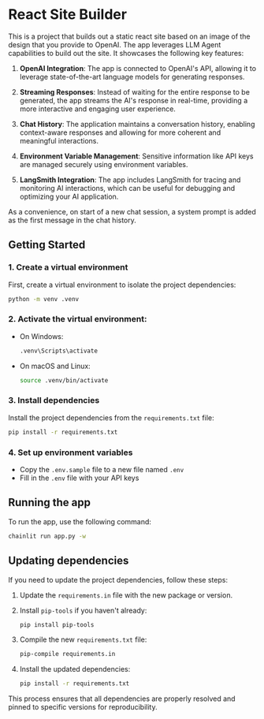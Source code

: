 # React Site Builder

This is a project that builds out a static react site based on an image of the design that you provide to OpenAI. The app leverages LLM Agent capabilities to build out the site. It showcases the following key features:

1. **OpenAI Integration**: The app is connected to OpenAI's API, allowing it to leverage state-of-the-art language models for generating responses.

2. **Streaming Responses**: Instead of waiting for the entire response to be generated, the app streams the AI's response in real-time, providing a more interactive and engaging user experience.

3. **Chat History**: The application maintains a conversation history, enabling context-aware responses and allowing for more coherent and meaningful interactions.

4. **Environment Variable Management**: Sensitive information like API keys are managed securely using environment variables.

5. **LangSmith Integration**: The app includes LangSmith for tracing and monitoring AI interactions, which can be useful for debugging and optimizing your AI application.

As a convenience, on start of a new chat session, a system prompt is added as the first message in the chat history.

## Getting Started

### 1. Create a virtual environment

First, create a virtual environment to isolate the project dependencies:

```bash
python -m venv .venv
```

### 2. Activate the virtual environment:

- On Windows:
  ```bash
  .venv\Scripts\activate
  ```
- On macOS and Linux:
  ```bash
  source .venv/bin/activate
  ```

### 3. Install dependencies

Install the project dependencies from the `requirements.txt` file:

```bash
pip install -r requirements.txt
```

### 4. Set up environment variables

- Copy the `.env.sample` file to a new file named `.env`
- Fill in the `.env` file with your API keys

## Running the app

To run the app, use the following command:

```bash
chainlit run app.py -w
```

## Updating dependencies

If you need to update the project dependencies, follow these steps:

1. Update the `requirements.in` file with the new package or version.

2. Install `pip-tools` if you haven't already:

   ```bash
   pip install pip-tools
   ```

3. Compile the new `requirements.txt` file:

   ```bash
   pip-compile requirements.in
   ```

4. Install the updated dependencies:
   ```bash
   pip install -r requirements.txt
   ```

This process ensures that all dependencies are properly resolved and pinned to specific versions for reproducibility.
